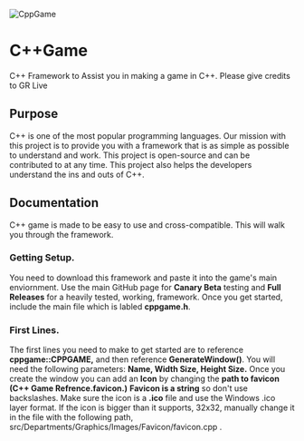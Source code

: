 ![CppGame](https://github.com/user-attachments/assets/a97c0777-f1ba-47be-9381-d90acb070bcb)
# C++Game
 C++ Framework to Assist you in making a game in C++.  Please give credits to GR Live
## Purpose
 C++ is one of the most popular programming languages. Our mission with this project is to provide you with a framework that is as simple as possible to understand and work. This project is open-source and can be contributed to at any time. This project also helps the developers understand the ins and outs of C++.
## Documentation
 C++ game is made to be easy to use and cross-compatible. This will walk you through the framework.
### Getting Setup.
 You need to download this framework and paste it into the game's main enviornment. Use the main GitHub page for **Canary Beta** testing and **Full Releases** for a heavily tested, working, framework. Once you get started, include the main file which is labled **cppgame.h**.
### First Lines.
 The first lines you need to make to get started are to reference **cppgame::CPPGAME,** and then reference **GenerateWindow()**. You will need the following parameters:
 **Name,
 Width Size,
 Height Size.**
Once you create the window you can add an **Icon** by changing the **path to favicon (C++ Game Refrence.favicon.)** **Favicon is a string** so don't use backslashes. Make sure the icon is a **.ico** file and use the Windows .ico layer format. If the icon is bigger than it supports, 32x32, manually change it in the file with the following path, src/Departments/Graphics/Images/Favicon/favicon.cpp .
